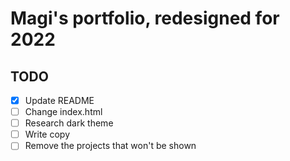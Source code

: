 # Magi's portfolio, redesigned for 2022
## TODO
- [x] Update README
- [ ] Change index.html
- [ ] Research dark theme
- [ ] Write copy
- [ ] Remove the projects that won't be shown
